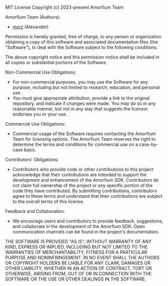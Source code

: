 MIT License Copyright (c) 2023-present Amorfium Team

Amorfium Team (Authors):
- [mxrz](https://github.com/Aleksandr-Strashevskiy) (Alexander)

Permission is hereby granted, free of charge, to any person or organization obtaining a copy of this software and associated documentation files (the "Software"), to deal with the Software subject to the following conditions:

The above copyright notice and this permission notice shall be included in all copies or substantial portions of the Software.

Non-Commercial Use Obligations:
- For non-commercial purposes, you may use the Software for any purpose, including but not limited to research, education, and personal use.
- You must give appropriate attribution, provide a link to the original repository, and indicate if changes were made. You may do so in any reasonable manner, but not in any way that suggests the licensor endorses you or your use.

Commercial Use Obligations:
- Commercial usage of the Software requires contacting the Amorfium Team for licensing options. The Amorfium Team reserves the right to determine the terms and conditions for commercial use on a case-by-case basis.

Contributors' Obligations:
- Contributors who provide code or other contributions to this project acknowledge that their contributions are intended to support the development and enhancement of the Amorfium SDK. Contributors do not claim full ownership of the project or any specific portion of the code they have contributed. By submitting contributions, contributors agree to these terms and understand that their contributions are subject to the overall terms of this license.

Feedback and Collaboration:
- We encourage users and contributors to provide feedback, suggestions, and collaborate in the development of the Amorfium SDK. Open communication channels can be found in the project's documentation.

THE SOFTWARE IS PROVIDED "AS IS", WITHOUT WARRANTY OF ANY KIND, EXPRESS OR IMPLIED, INCLUDING BUT NOT LIMITED TO THE WARRANTIES OF MERCHANTABILITY, FITNESS FOR A PARTICULAR PURPOSE AND NONINFRINGEMENT. IN NO EVENT SHALL THE AUTHORS OR COPYRIGHT HOLDERS BE LIABLE FOR ANY CLAIM, DAMAGES OR OTHER LIABILITY, WHETHER IN AN ACTION OF CONTRACT, TORT OR OTHERWISE, ARISING FROM, OUT OF OR IN CONNECTION WITH THE SOFTWARE OR THE USE OR OTHER DEALINGS IN THE SOFTWARE.

